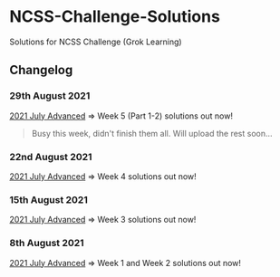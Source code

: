 # NCSS-Challenge-Solutions
Solutions for NCSS Challenge (Grok Learning)

## Changelog
### 29th August 2021
[2021 July Advanced](2021_Jul_Advanced) => Week 5 (Part 1-2) solutions out now!
> Busy this week, didn't finish them all. Will upload the rest soon...

### 22nd August 2021
[2021 July Advanced](2021_Jul_Advanced) => Week 4 solutions out now!

### 15th August 2021
[2021 July Advanced](2021_Jul_Advanced) => Week 3 solutions out now!

### 8th August 2021
[2021 July Advanced](2021_Jul_Advanced) => Week 1 and Week 2 solutions out now!